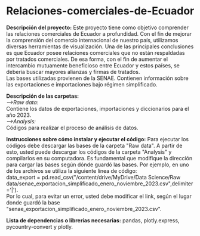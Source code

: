 # Relaciones-comerciales-de-Ecuador


**Descripción del proyecto:** Este proyecto tiene como objetivo comprender las relaciones comerciales de Ecuador a profundidad. Con el fin de mejorar la comprensión del comercio internacional de nuestro país, utilizamos diversas herramientas de visualización. Una de las principales conclusiones es que Ecuador posee relaciones comerciales que no están respaldadas por tratados comerciales. De esa forma, con el fin de aumentar el intercambio mutuamente beneficioso entre Ecuador y estos países, se debería buscar mayores alianzas y firmas de tratados. 
<br />
Las bases utilizadas provienen de la SENAE. Contienen información sobre las exportaciones e importaciones bajo régimen simplificado.
<br />

**Descripción de las carpetas:**
<br />
*-->Raw data:*
<br />
Contiene los datos de exportaciones, importaciones y diccionarios para el año 2023.
<br />
*-->Analysis:*
<br />
Códigos para realizar el proceso de análisis de datos.
<br />

**Instrucciones sobre cómo instalar y ejecutar el código:** Para ejecutar los códigos debe descargar las bases de la carpeta "Raw data". A partir de esto, usted puede descargar los códigos de la carpeta "Analysis" y compilarlos en su computadora. Es fundamental que modifique la dirección para cargar las bases según dónde guardó las bases. Por ejemplo, en uno de los archivos se utiliza la siguiente línea de código:
<br />
data_export = pd.read_csv("/content/drive/MyDrive/Data Science/Raw data/senae_exportacion_simplificado_enero_noviembre_2023.csv",delimiter='|').<br /> Por lo cual, para evitar un error, usted debe modificar el link, según el lugar donde guardó la base "senae_exportacion_simplificado_enero_noviembre_2023.csv".

**Lista de dependencias o librerías necesarias:** pandas, plotly.express, pycountry-convert y  plotly.
